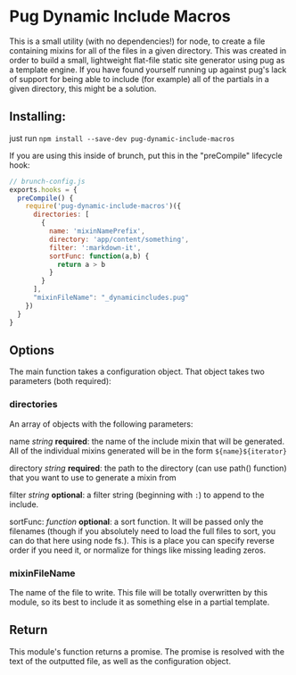 # Pug Dynamic Include Macros

This is a small utility (with no dependencies!) for node, to create a file containing mixins for all of the files in a given directory. This was created in order to build a small, lightweight flat-file static site generator using pug as a template engine. If you have found yourself running up against pug's lack of support for being able to include (for example) all of the partials in a given directory, this might be a solution.

## Installing:

just run `npm install --save-dev pug-dynamic-include-macros`

If you are using this inside of brunch, put this in the "preCompile" lifecycle hook:

```javascript
// brunch-config.js
exports.hooks = {
  preCompile() {
    require('pug-dynamic-include-macros')({
      directories: [
        {
          name: 'mixinNamePrefix',
          directory: 'app/content/something',
          filter: ':markdown-it',
          sortFunc: function(a,b) {
            return a > b
          }
        }
      ],
      "mixinFileName": "_dynamicincludes.pug"
    })
  }
}
```

## Options

The main function takes a configuration object.
That object takes two parameters (both required):

### directories

An array of objects with the following parameters:

name *string* __required__: the name of the include mixin that will be generated. All of the individual mixins generated will be in the form `${name}${iterator}`

directory *string* __required__: the path to the directory (can use path() function) that you want to use to generate a mixin from

filter *string* __optional__: a filter string (beginning with `:`) to append to the include.

sortFunc: *function* __optional__: a sort function. It will be passed only the filenames (though if you absolutely need to load the full files to sort, you can do that here using node fs.). This is a place you can specify reverse order if you need it, or normalize for things like missing leading zeros.

### mixinFileName

The name of the file to write. This file will be totally overwritten by this module, so its best to include it as something else in a partial template.

## Return

This module's function returns a promise. The promise is resolved with the text of the outputted file, as well as the configuration object.
